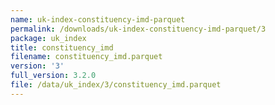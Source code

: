 ```yaml
---
name: uk-index-constituency-imd-parquet
permalink: /downloads/uk-index-constituency-imd-parquet/3
package: uk_index
title: constituency_imd
filename: constituency_imd.parquet
version: '3'
full_version: 3.2.0
file: /data/uk_index/3/constituency_imd.parquet
---
```

